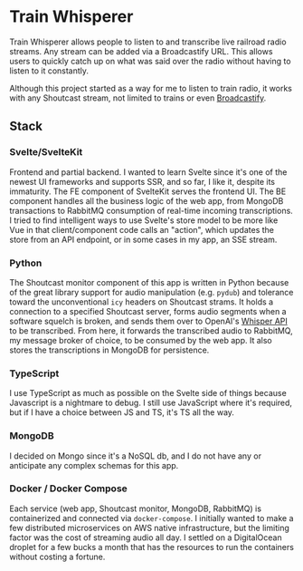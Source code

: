 # Train Whisperer

Train Whisperer allows people to listen to and transcribe live railroad radio streams. Any stream can be added via a Broadcastify URL. This allows users to quickly catch up on what was said over the radio without having to listen to it constantly.

Although this project started as a way for me to listen to train radio, it works with any Shoutcast stream, not limited to trains or even [Broadcastify](https://www.broadcastify.com).

## Stack

### Svelte/SvelteKit
Frontend and partial backend. I wanted to learn Svelte since it's one of the newest UI frameworks and supports SSR, and so far, I like it, despite its immaturity. The FE component of SvelteKit serves the frontend UI. The BE component handles all the business logic of the web app, from MongoDB transactions to RabbitMQ consumption of real-time incoming transcriptions. I tried to find intelligent ways to use Svelte's store model to be more like Vue in that client/component code calls an "action", which updates the store from an API endpoint, or in some cases in my app, an SSE stream.

### Python
The Shoutcast monitor component of this app is written in Python because of the great library support for audio manipulation (e.g. `pydub`) and tolerance toward the unconventional `icy` headers on Shoutcast strams. It holds a connection to a specified Shoutcast server, forms audio segments when a software squelch is broken, and sends them over to OpenAI's [Whisper API](https://openai.com/research/whisper) to be transcribed. From here, it forwards the transcribed audio to RabbitMQ, my message broker of choice, to be consumed by the web app. It also stores the transcriptions in MongoDB for persistence.

### TypeScript
I use TypeScript as much as possible on the Svelte side of things because Javascript is a nightmare to debug. I still use JavaScript where it's required, but if I have a choice between JS and TS, it's TS all the way.

### MongoDB
I decided on Mongo since it's a NoSQL db, and I do not have any or anticipate any complex schemas for this app.

### Docker / Docker Compose
Each service (web app, Shoutcast monitor, MongoDB, RabbitMQ) is containerized and connected via `docker-compose`. I initially wanted to make a few distributed microservices on AWS native infrastructure, but the limiting factor was the cost of streaming audio all day. I settled on a DigitalOcean droplet for a few bucks a month that has the resources to run the containers without costing a fortune.
